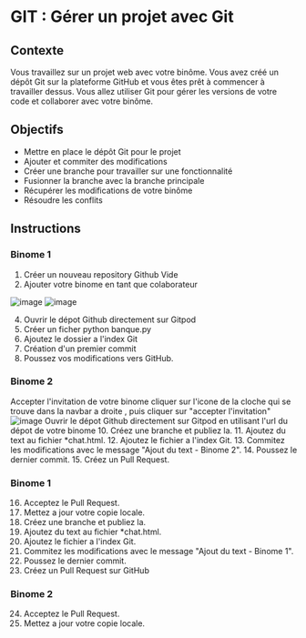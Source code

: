 # GIT : Gérer un projet avec Git

## Contexte
Vous travaillez sur un projet web avec votre binôme. Vous avez créé un dépôt Git sur la plateforme GitHub et vous êtes prêt à commencer à travailler dessus. Vous allez utiliser Git pour gérer les versions de votre code et collaborer avec votre binôme.

## Objectifs
* Mettre en place le dépôt Git pour le projet
* Ajouter et commiter des modifications
* Créer une branche pour travailler sur une fonctionnalité
* Fusionner la branche avec la branche principale
* Récupérer les modifications de votre binôme
* Résoudre les conflits

## Instructions

### Binome 1 
1. Créer un nouveau repository Github Vide
2. Ajouter votre binome en tant que colaborateur
   
![image](https://github.com/kplr-training/Git-Github/assets/123757632/bf3433ae-bc21-4400-b16f-af728985461d)
![image](https://github.com/kplr-training/Git-Github/assets/123757632/861ec46f-7bfe-4e0b-abb3-82d831829b99)

4. Ouvrir le dépot Github directement sur Gitpod
5. Créer un ficher python banque.py
7. Ajoutez le dossier a l'index Git
8. Création d'un premier commit
10. Poussez vos modifications vers GitHub.

### Binome 2
Accepter l'invitation de votre binome 
  cliquer sur l'icone de la cloche qui se trouve dans la navbar a droite , puis cliquer sur "accepter l'invitation"
  ![image](https://github.com/kplr-training/Git-Github/assets/123757632/bdc164ea-2792-4217-ac9a-a2c74ae35cb7)
Ouvrir le dépot Github directement sur Gitpod en utilisant l'url du dépot de votre binome
10. Créez une branche et publiez la.
11. Ajoutez du text au fichier *chat.html.
12. Ajoutez le fichier a l'index Git.
13. Commitez les modifications avec le message "Ajout du text - Binome 2".
14. Poussez le dernier commit.
15. Créez un Pull Request.

### Binome 1
16. Acceptez le Pull Request.
17. Mettez a jour votre copie locale.
18. Créez une branche et publiez la.
19. Ajoutez du text au fichier *chat.html.
20. Ajoutez le fichier a l'index Git.
21. Commitez les modifications avec le message "Ajout du text - Binome 1".
22. Poussez le dernier commit.
23. Créez un Pull Request sur GitHub

### Binome 2
24. Acceptez le Pull Request.
25. Mettez a jour votre copie locale.

